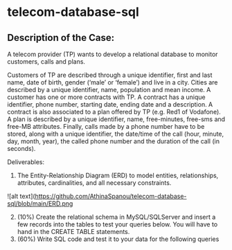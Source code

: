 # telecom-database-sql

## Description of the Case:
A telecom provider (TP) wants to develop a relational database to monitor customers, calls and plans.

Customers of TP are described through a unique identifier, first and last name, date of birth, gender (‘male’ or
‘female’) and live in a city. Cities are described by a unique identifier, name, population and mean income. A
customer has one or more contracts with TP. A contract has a unique identifier, phone number, starting date,
ending date and a description. A contract is also associated to a plan offered by TP (e.g. Red1 of Vodafone). A
plan is described by a unique identifier, name, free-minutes, free-sms and free-MB attributes. Finally, calls made
by a phone number have to be stored, along with a unique identifier, the date/time of the call (hour, minute, day,
month, year), the called phone number and the duration of the call (in seconds).

Deliverables:
1. Τhe Entity-Relationship Diagram (ERD) to model entities, relationships, attributes, cardinalities,
and all necessary constraints. 

![alt text](https://github.com/AthinaSpanou/telecom-database-sql/blob/main/ERD.png

2. (10%) Create the relational schema in MySQL/SQLServer and insert a few records into the tables to test
your queries below. You will have to hand in the CREATE TABLE statements.
3. (60%) Write SQL code and test it to your data for the following queries
